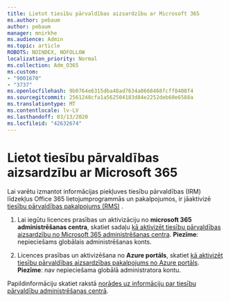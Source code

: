 ```yaml
---
title: Lietot tiesību pārvaldības aizsardzību ar Microsoft 365
ms.author: pebaum
author: pebaum
manager: mnirkhe
ms.audience: Admin
ms.topic: article
ROBOTS: NOINDEX, NOFOLLOW
localization_priority: Normal
ms.collection: Adm_O365
ms.custom:
- "9001670"
- "3737"
ms.openlocfilehash: 9b0764e6315dba48ad7634a0668468fcff8408f4
ms.sourcegitcommit: 2561248cfa1a562504183d84e2252deb60e6588a
ms.translationtype: MT
ms.contentlocale: lv-LV
ms.lasthandoff: 03/13/2020
ms.locfileid: "42632674"
---
```

# <a name="use-rights-management-protection-with-microsoft-365"></a>Lietot tiesību pārvaldības aizsardzību ar Microsoft 365

Lai varētu izmantot informācijas piekļuves tiesību pārvaldības (IRM) līdzekļus Office 365 lietojumprogrammās un pakalpojumos, ir jāaktivizē [tiesību pārvaldības pakalpojums (RMS)](https://docs.microsoft.com/azure/information-protection/what-is-azure-rms) .

1. Lai iegūtu licences prasības un aktivizāciju no **microsoft 365 administrēšanas centra**, skatiet sadaļu [kā aktivizēt tiesību pārvaldības aizsardzību no Microsoft 365 administrēšanas centra](https://docs.microsoft.com/azure/information-protection/activate-office365). **Piezīme**: nepieciešams globālais administrēšanas konts.

2. Licences prasības un aktivizēšana no **Azure portāls**, skatiet [kā aktivizēt tiesību pārvaldības aizsardzības pakalpojums no Azure portāls](https://docs.microsoft.com/azure/information-protection/activate-azure). **Piezīme**: nav nepieciešama globālā administratora kontu.
 

Papildinformāciju skatiet rakstā [norādes uz informāciju par tiesību pārvaldību administrēšanas centrā](https://docs.microsoft.com/office365/enterprise/activate-rms-in-office-365).
